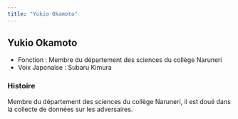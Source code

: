 ```yaml
---
title: "Yukio Okamoto"
---
```


Yukio Okamoto
-------------





* Fonction : Membre du département des sciences du collège Naruneri
* Voix Japonaise : Subaru Kimura


### Histoire


Membre du département des sciences du collège Naruneri, il est doué dans la collecte de données sur les adversaires.



